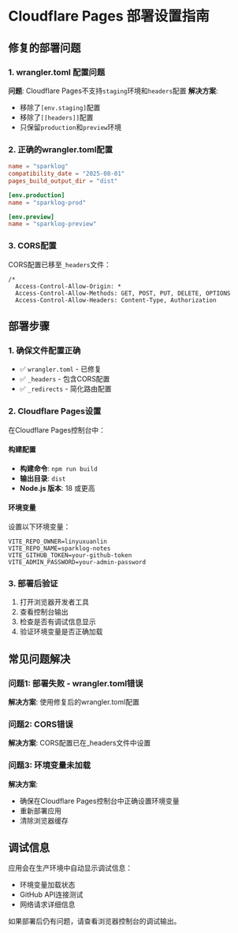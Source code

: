 # Cloudflare Pages 部署设置指南

## 修复的部署问题

### 1. wrangler.toml 配置问题
**问题**: Cloudflare Pages不支持`staging`环境和`headers`配置
**解决方案**: 
- 移除了`[env.staging]`配置
- 移除了`[[headers]]`配置
- 只保留`production`和`preview`环境

### 2. 正确的wrangler.toml配置
```toml
name = "sparklog"
compatibility_date = "2025-08-01"
pages_build_output_dir = "dist"

[env.production]
name = "sparklog-prod"

[env.preview]
name = "sparklog-preview"
```

### 3. CORS配置
CORS配置已移至`_headers`文件：
```
/*
  Access-Control-Allow-Origin: *
  Access-Control-Allow-Methods: GET, POST, PUT, DELETE, OPTIONS
  Access-Control-Allow-Headers: Content-Type, Authorization
```

## 部署步骤

### 1. 确保文件配置正确
- ✅ `wrangler.toml` - 已修复
- ✅ `_headers` - 包含CORS配置
- ✅ `_redirects` - 简化路由配置

### 2. Cloudflare Pages设置
在Cloudflare Pages控制台中：

#### 构建配置
- **构建命令**: `npm run build`
- **输出目录**: `dist`
- **Node.js 版本**: 18 或更高

#### 环境变量
设置以下环境变量：
```
VITE_REPO_OWNER=linyuxuanlin
VITE_REPO_NAME=sparklog-notes
VITE_GITHUB_TOKEN=your-github-token
VITE_ADMIN_PASSWORD=your-admin-password
```

### 3. 部署后验证
1. 打开浏览器开发者工具
2. 查看控制台输出
3. 检查是否有调试信息显示
4. 验证环境变量是否正确加载

## 常见问题解决

### 问题1: 部署失败 - wrangler.toml错误
**解决方案**: 使用修复后的wrangler.toml配置

### 问题2: CORS错误
**解决方案**: CORS配置已在_headers文件中设置

### 问题3: 环境变量未加载
**解决方案**: 
- 确保在Cloudflare Pages控制台中正确设置环境变量
- 重新部署应用
- 清除浏览器缓存

## 调试信息

应用会在生产环境中自动显示调试信息：
- 环境变量加载状态
- GitHub API连接测试
- 网络请求详细信息

如果部署后仍有问题，请查看浏览器控制台的调试输出。 